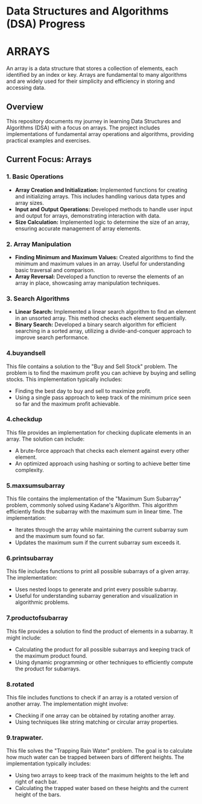 # Data Structures and Algorithms (DSA) Progress
# ARRAYS
An array is a data structure that stores a collection of elements, each identified by an index or key. Arrays are fundamental to many algorithms and are widely used for their simplicity and efficiency in storing and accessing data.
## Overview
This repository documents my journey in learning Data Structures and Algorithms (DSA) with a focus on arrays. The project includes implementations of fundamental array operations and algorithms, providing practical examples and exercises.

## Current Focus: Arrays

### 1. Basic Operations
- **Array Creation and Initialization:** Implemented functions for creating and initializing arrays. This includes handling various data types and array sizes.
- **Input and Output Operations:** Developed methods to handle user input and output for arrays, demonstrating interaction with data.
- **Size Calculation:** Implemented logic to determine the size of an array, ensuring accurate management of array elements.

### 2. Array Manipulation
- **Finding Minimum and Maximum Values:** Created algorithms to find the minimum and maximum values in an array. Useful for understanding basic traversal and comparison.
- **Array Reversal:** Developed a function to reverse the elements of an array in place, showcasing array manipulation techniques.

### 3. Search Algorithms
- **Linear Search:** Implemented a linear search algorithm to find an element in an unsorted array. This method checks each element sequentially.
- **Binary Search:** Developed a binary search algorithm for efficient searching in a sorted array, utilizing a divide-and-conquer approach to improve search performance.
### **4.buyandsell**
This file contains a solution to the "Buy and Sell Stock" problem. The problem is to find the maximum profit you can achieve by buying and selling stocks. This implementation typically includes:
- Finding the best day to buy and sell to maximize profit.
- Using a single pass approach to keep track of the minimum price seen so far and the maximum profit achievable.

### **4.checkdup**
This file provides an implementation for checking duplicate elements in an array. The solution can include:
- A brute-force approach that checks each element against every other element.
- An optimized approach using hashing or sorting to achieve better time complexity.

### **5.maxsumsubarray**
This file contains the implementation of the "Maximum Sum Subarray" problem, commonly solved using Kadane's Algorithm. This algorithm efficiently finds the subarray with the maximum sum in linear time. The implementation:
- Iterates through the array while maintaining the current subarray sum and the maximum sum found so far.
- Updates the maximum sum if the current subarray sum exceeds it.

### **6.printsubarray**
This file includes functions to print all possible subarrays of a given array. The implementation:
- Uses nested loops to generate and print every possible subarray.
- Useful for understanding subarray generation and visualization in algorithmic problems.

### **7.productofsubarray**
This file provides a solution to find the product of elements in a subarray. It might include:
- Calculating the product for all possible subarrays and keeping track of the maximum product found.
- Using dynamic programming or other techniques to efficiently compute the product for subarrays.

### **8.rotated**
This file includes functions to check if an array is a rotated version of another array. The implementation might involve:
- Checking if one array can be obtained by rotating another array.
- Using techniques like string matching or circular array properties.

### **9.trapwater.**
This file solves the "Trapping Rain Water" problem. The goal is to calculate how much water can be trapped between bars of different heights. The implementation typically includes:
- Using two arrays to keep track of the maximum heights to the left and right of each bar.
- Calculating the trapped water based on these heights and the current height of the bars.
